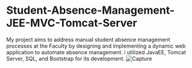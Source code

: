 # Student-Absence-Management-JEE-MVC-Tomcat-Server
My project aims to address manual student absence management processes at the Faculty by designing and implementing a dynamic web application to automate absence management. i utilized JavaEE, Tomcat Server, SQL, and Bootstrap for its development.
![Capture](https://github.com/Yousra-Zahra-LATER/Student-Absence-Management-JEE-MVC-Tomcat-Server/assets/138157165/893b91c6-a006-411d-9f6b-81d650321d61)
